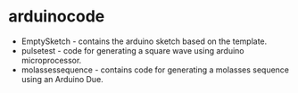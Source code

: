 # arduinocode   
* EmptySketch - contains the arduino sketch based on the template.
* pulsetest - code for generating a square wave using arduino microprocessor. 
* molassessequence - contains code for generating a molasses sequence using an
Arduino Due. 